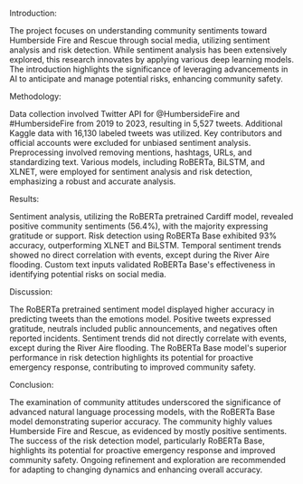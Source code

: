 

Introduction:

The project focuses on understanding community sentiments toward Humberside Fire and Rescue through social media, utilizing sentiment analysis and risk detection. While sentiment analysis has been extensively explored, this research innovates by applying various deep learning models. The introduction highlights the significance of leveraging advancements in AI to anticipate and manage potential risks, enhancing community safety.



Methodology:

Data collection involved Twitter API for @HumbersideFire and #HumbersideFire from 2019 to 2023, resulting in 5,527 tweets. Additional Kaggle data with 16,130 labeled tweets was utilized. Key contributors and official accounts were excluded for unbiased sentiment analysis. Preprocessing involved removing mentions, hashtags, URLs, and standardizing text. Various models, including RoBERTa, BiLSTM, and XLNET, were employed for sentiment analysis and risk detection, emphasizing a robust and accurate analysis.



Results:

Sentiment analysis, utilizing the RoBERTa pretrained Cardiff model, revealed positive community sentiments (56.4%), with the majority expressing gratitude or support. Risk detection using RoBERTa Base exhibited 93% accuracy, outperforming XLNET and BiLSTM. Temporal sentiment trends showed no direct correlation with events, except during the River Aire flooding. Custom text inputs validated RoBERTa Base's effectiveness in identifying potential risks on social media.



Discussion:

The RoBERTa pretrained sentiment model displayed higher accuracy in predicting tweets than the emotions model. Positive tweets expressed gratitude, neutrals included public announcements, and negatives often reported incidents. Sentiment trends did not directly correlate with events, except during the River Aire flooding. The RoBERTa Base model's superior performance in risk detection highlights its potential for proactive emergency response, contributing to improved community safety.



Conclusion:

The examination of community attitudes underscored the significance of advanced natural language processing models, with the RoBERTa Base model demonstrating superior accuracy. The community highly values Humberside Fire and Rescue, as evidenced by mostly positive sentiments. The success of the risk detection model, particularly RoBERTa Base, highlights its potential for proactive emergency response and improved community safety. Ongoing refinement and exploration are recommended for adapting to changing dynamics and enhancing overall accuracy.






